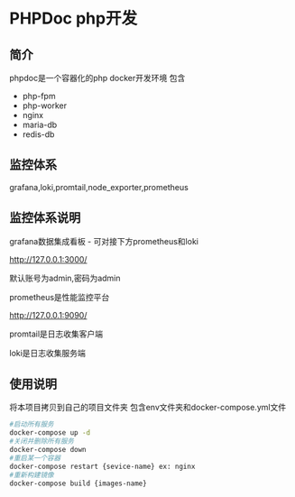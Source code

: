 # PHPDoc php开发

## 简介
phpdoc是一个容器化的php docker开发环境
包含
- php-fpm
- php-worker 
- nginx
- maria-db
- redis-db

## 监控体系

grafana,loki,promtail,node_exporter,prometheus

## 监控体系说明

grafana数据集成看板 - 可对接下方prometheus和loki

http://127.0.0.1:3000/

默认账号为admin,密码为admin

prometheus是性能监控平台

http://127.0.0.1:9090/

promtail是日志收集客户端

loki是日志收集服务端


## 使用说明
将本项目拷贝到自己的项目文件夹
包含env文件夹和docker-compose.yml文件
```bash
#启动所有服务
docker-compose up -d 
#关闭并删除所有服务
docker-compose down 
#重启某一个容器
docker-compose restart {sevice-name} ex: nginx 
#重新构建镜像
docker-compose build {images-name}
```